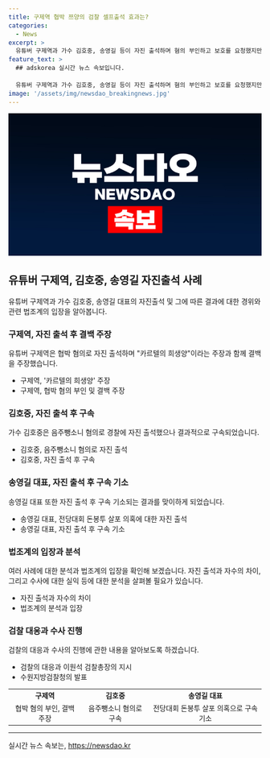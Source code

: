 ```yaml
---
title: 구제역 협박 쯔양의 검찰 셀프출석 효과는?
categories:
  - News
excerpt: >
  유튜버 구제역과 가수 김호중, 송영길 등이 자진 출석하며 혐의 부인하고 보호를 요청했지만, 결국 모두 구속됐다. 이전에도 자진 출석으로 결백을 주장하더라도 결과는 항상 유리하지 않았다. 법조계는 자진 출석이 자수와 다르며, 피의자가 먼저 수사기관에 출석하는 것은 수사에 실익이 없을 수 있다고 지적했다. 구제역의 경우, 검찰은 엄정 대응 방침을 밝히고 수사를 신속하고 엄정하게 진행할 계획이다.
feature_text: >
  ## adskorea 실시간 뉴스 속보입니다.

  유튜버 구제역과 가수 김호중, 송영길 등이 자진 출석하며 혐의 부인하고 보호를 요청했지만, 결국 모두 구속됐다. 이전에도 자진 출석으로 결백을 주장하더라도 결과는 항상 유리하지 않았다. 법조계는 자진 출석이 자수와 다르며, 피의자가 먼저 수사기관에 출석하는 것은 수사에 실익이 없을 수 있다고 지적했다. 구제역의 경우, 검찰은 엄정 대응 방침을 밝히고 수사를 신속하고 엄정하게 진행할 계획이다.
image: '/assets/img/newsdao_breakingnews.jpg'
---
```


<p><img src="/assets/img/newsdao_breakingnews.jpg" alt="adskorea 속보" /></p>

<h2 data-ke-size="size26">유튜버 구제역, 김호중, 송영길 자진출석 사례</h2>

<p data-ke-size="size16">유튜버 구제역과 가수 김호중, 송영길 대표의 자진출석 및 그에 따른 결과에 대한 경위와 관련 법조계의 입장을 알아봅니다.</p>

<h3>구제역, 자진 출석 후 결백 주장</h3>

<p data-ke-size="size16">유튜버 구제역은 협박 혐의로 자진 출석하며 "카르텔의 희생양"이라는 주장과 함께 결백을 주장했습니다.</p>

<ul>
  <li>구제역, '카르텔의 희생양' 주장</li>
  <li>구제역, 협박 혐의 부인 및 결백 주장</li>
</ul>

<h3>김호중, 자진 출석 후 구속</h3>

<p data-ke-size="size16">가수 김호중은 음주뺑소니 혐의로 경찰에 자진 출석했으나 결과적으로 구속되었습니다.</p>

<ul>
  <li>김호중, 음주뺑소니 혐의로 자진 출석</li>
  <li>김호중, 자진 출석 후 구속</li>
</ul>

<h3>송영길 대표, 자진 출석 후 구속 기소</h3>

<p data-ke-size="size16">송영길 대표 또한 자진 출석 후 구속 기소되는 결과를 맞이하게 되었습니다.</p>

<ul>
  <li>송영길 대표, 전당대회 돈봉투 살포 의혹에 대한 자진 출석</li>
  <li>송영길 대표, 자진 출석 후 구속 기소</li>
</ul>

<h3>법조계의 입장과 분석</h3>

<p data-ke-size="size16">여러 사례에 대한 분석과 법조계의 입장을 확인해 보겠습니다. 자진 출석과 자수의 차이, 그리고 수사에 대한 실익 등에 대한 분석을 살펴볼 필요가 있습니다.</p>

<ul>
  <li>자진 출석과 자수의 차이</li>
  <li>법조계의 분석과 입장</li>
</ul>

<h3>검찰 대응과 수사 진행</h3>

<p data-ke-size="size16">검찰의 대응과 수사의 진행에 관한 내용을 알아보도록 하겠습니다.</p>

<ul>
  <li>검찰의 대응과 이원석 검찰총장의 지시</li>
  <li>수원지방검찰청의 발표</li>
</ul>

<table>
  <tr>
    <td style="text-align: center; height: 17px;"><b>구제역</b></td>
    <td style="text-align: center; height: 17px;"><b>김호중</b></td>
    <td style="text-align: center; height: 17px;"><b>송영길 대표</b></td>
  </tr>
  <tr>
    <td style="text-align: center; height: 17px;">협박 혐의 부인, 결백 주장</td>
    <td style="text-align: center; height: 17px;">음주뺑소니 혐의로 구속</td>
    <td style="text-align: center; height: 17px;">전당대회 돈봉투 살포 의혹으로 구속 기소</td>
  </tr>
</table>

<hr>
실시간 뉴스 속보는, <a href="https://newsdao.kr" rel="dofollow">https://newsdao.kr</a>


